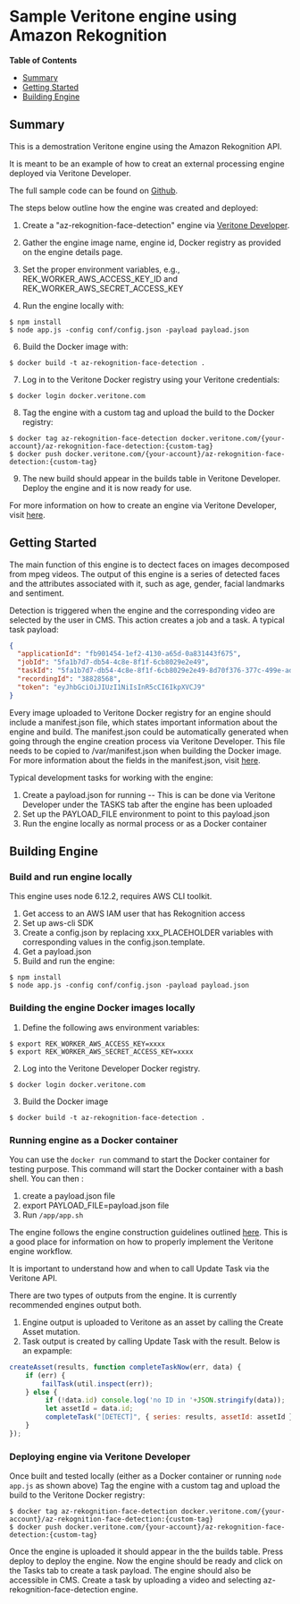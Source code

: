 # Sample Veritone engine using Amazon Rekognition

**Table of Contents**

- [Summary](#summary)
- [Getting Started](#getting-started)
- [Building Engine](#building-engine)

## Summary
This is a demostration Veritone engine using the Amazon Rekognition API. 

It is meant to be an example of how to creat an external processing engine deployed via Veritone Developer.

The full sample code can be found on [Github](https://github.com/veritone/veritone-sample-engine-amazon).

The steps below outline how the engine was created and deployed:
1.  Create a "az-rekognition-face-detection" engine via [Veritone Developer](https://developer.veritone.com/).
        
2.  Gather the engine image name, engine id, Docker registry as provided on the engine details page. 

4.  Set the proper environment variables, e.g., REK_WORKER_AWS_ACCESS_KEY_ID and REK_WORKER_AWS_SECRET_ACCESS_KEY

5.  Run the engine locally with:
```
$ npm install
$ node app.js -config conf/config.json -payload payload.json
```

6.  Build the Docker image with:
```
$ docker build -t az-rekognition-face-detection .
```

7.  Log in to the Veritone Docker registry using your Veritone credentials:
```
$ docker login docker.veritone.com
```
	
8.  Tag the engine with a custom tag and upload the build to the Docker registry:
```
$ docker tag az-rekognition-face-detection docker.veritone.com/{your-account}/az-rekognition-face-detection:{custom-tag}    
$ docker push docker.veritone.com/{your-account}/az-rekognition-face-detection:{custom-tag}
```

9.  The new build should appear in the builds table in Veritone Developer. Deploy the engine and it is now ready for use.

For more information on how to create an engine via Veritone Developer, visit [here](https://veritone-developer.atlassian.net/wiki/spaces/DOC/pages/17924125/Engine+Development+Quick+Start).



## Getting Started
The main function of this engine is to dectect faces on images decomposed from mpeg videos. The output of this engine is a series of detected faces and the attributes associated with it, such as age, gender, facial landmarks and sentiment. 

Detection is triggered when the engine and the corresponding video are selected by the user in CMS. This action creates a job and a task.
A typical task payload:
```json
{
  "applicationId": "fb901454-1ef2-4130-a65d-0a831443f675",
  "jobId": "5fa1b7d7-db54-4c8e-8f1f-6cb8029e2e49",
  "taskId": "5fa1b7d7-db54-4c8e-8f1f-6cb8029e2e49-8d70f376-377c-499e-adf4-e85ab70b4180",
  "recordingId": "38828568",
  "token": "eyJhbGciOiJIUzI1NiIsInR5cCI6IkpXVCJ9"
}
```

Every image uploaded to Veritone Docker registry for an engine should include a manifest.json file, which states important information about the engine and build. 
The manifest.json could be automatically generated when going through the engine creation process via Veritone Developer. 
This file needs to be copied to /var/manifest.json when building the Docker image. For more information about the fields in the manifest.json, visit [here](https://veritone-developer.atlassian.net/wiki/spaces/DOC/pages/18874416/Engine+Manifests).

Typical development tasks for working with the engine:
 1.  Create a payload.json for running -- This is can be done via Veritone Developer under the TASKS tab after the engine has been uploaded
 2.  Set up the PAYLOAD_FILE environment to point to this payload.json
 3.  Run the engine locally as normal process or as a Docker container



## Building Engine
### Build and run engine locally

This engine uses node 6.12.2, requires AWS CLI toolkit.
1.  Get access to an AWS IAM user that has Rekognition access 
2.  Set up aws-cli SDK
3.  Create a config.json by replacing xxx_PLACEHOLDER variables with corresponding values in the config.json.template.
4.  Get a payload.json
5.  Build and run the engine:
```
$ npm install
$ node app.js -config conf/config.json -payload payload.json
```

### Building the engine Docker images locally

1.  Define the following aws environment variables:
```
$ export REK_WORKER_AWS_ACCESS_KEY=xxxx
$ export REK_WORKER_AWS_SECRET_ACCESS_KEY=xxxx
```

2.  Log into the Veritone Developer Docker registry.
```
$ docker login docker.veritone.com
```

3.  Build the Docker image 
```
$ docker build -t az-rekognition-face-detection .
```


### Running engine as a Docker container

You can use the `docker run` command to start the Docker container for testing purpose.
This command will start the Docker container with a bash shell.
You can then :
1.  create a payload.json file
2.  export PAYLOAD_FILE=payload.json file
3.  Run `/app/app.sh`

The engine follows the engine construction guidelines outlined [here](https://veritone-developer.atlassian.net/wiki/spaces/DOC/pages/17989697/Engine+Construction+Guidelines). This is a good place for information on how to properly implement the Veritone engine workflow.  

It is important to understand how and when to call Update Task via the Veritone API.

There are two types of outputs from the engine. It is currently recommended engines output both.
1. Engine output is uploaded to Veritone as an asset by calling the Create Asset mutation. 
2. Task output is created by calling Update Task with the result. Below is an expample:
```javascript
createAsset(results, function completeTaskNow(err, data) {
    if (err) {
        failTask(util.inspect(err));
    } else {
         if (!data.id) console.log('no ID in '+JSON.stringify(data));
         let assetId = data.id;
         completeTask("[DETECT]", { series: results, assetId: assetId });
    }
});
```
### Deploying engine via Veritone Developer

Once built and tested locally (either as a Docker container or running `node app.js` as shown above)
Tag the engine with a custom tag and upload the build to the Veritone Docker registry:
```
$ docker tag az-rekognition-face-detection docker.veritone.com/{your-account}/az-rekognition-face-detection:{custom-tag}    
$ docker push docker.veritone.com/{your-account}/az-rekognition-face-detection:{custom-tag}
```

Once the engine is uploaded it should appear in the the builds table. Press deploy to deploy the engine. Now the engine should be ready and click on the Tasks tab to create a task payload.
The engine should also be accessible in CMS. Create a task by uploading a video and selecting az-rekognition-face-detection engine.
